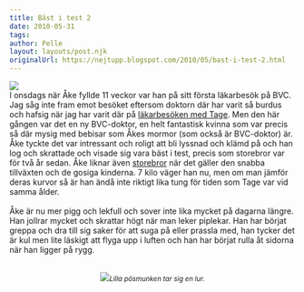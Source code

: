 ```yaml
---
title: Bäst i test 2
date: 2010-05-31
tags: 	
author: Pelle
layout: layouts/post.njk
originalUrl: https://nejtupp.blogspot.com/2010/05/bast-i-test-2.html
---
```


<img src="../../../../img/%C3%A5kes+kurva+nr+1.jpg"><br>I onsdags när Åke fyllde 11 veckor var han på sitt första läkarbesök på BVC. Jag såg inte fram emot besöket eftersom doktorn där har varit så burdus och hafsig när jag har varit där på <a href="http://barnfamiljen.blogspot.com/2008/05/bst-i-test.html">läkarbesöken med Tage</a>. Men den här gången var det en ny BVC-doktor, en helt fantastisk kvinna som var precis så där mysig med bebisar som Åkes mormor (som också är BVC-doktor) är. Åke tyckte det var intressant och roligt att bli lyssnad och klämd på och han log och skrattade och visade sig vara bäst i test, precis som storebror var för två år sedan. Åke liknar även <a href="http://barnfamiljen.blogspot.com/2008/04/tung-fr-tiden.html">storebror</a> när det gäller den snabba tillväxten och de gosiga kinderna. 7 kilo väger han nu, men om man jämför deras kurvor så är han ändå inte riktigt lika tung för tiden som Tage var vid samma ålder.<br><br>Åke är nu mer pigg och lekfull och sover inte lika mycket på dagarna längre. Han jollrar mycket och skrattar högt när man leker piplekar. Han har börjat greppa och dra till sig saker för att suga på eller prassla med, han tycker det är kul men lite läskigt att flyga upp i luften och han har börjat rulla åt sidorna när han ligger på rygg.<br><br><div style="text-align: center;"><img src="../../../../img/Utflykt+till+Nyckelviken-_MG_9812.jpg"><span style="font-size:85%;"><span style="font-style: italic;">Lilla pösmunken tar sig en lur.</span><br></span></div>
<!-- no comments on this post -->